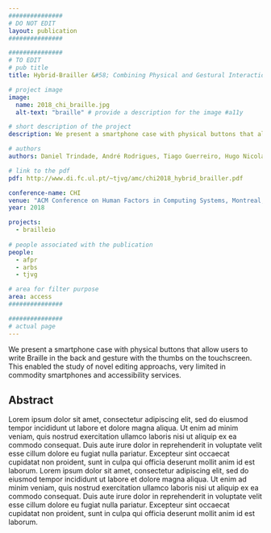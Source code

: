 ```yaml
---
###############
# DO NOT EDIT
layout: publication
###############

###############
# TO EDIT
# pub title
title: Hybrid-Brailler &#58; Combining Physical and Gestural Interaction for Mobile Braille Input and Editing

# project image
image:
  name: 2018_chi_braille.jpg
  alt-text: "braille" # provide a description for the image #a11y

# short description of the project
description: We present a smartphone case with physical buttons that allow users to write Braille in the back and gesture with the thumbs on the touchscreen. This enabled the study of novel editing approachs, very limited in commodity smartphones and accessibility services.

# authors
authors: Daniel Trindade, André Rodrigues, Tiago Guerreiro, Hugo Nicolau

# link to the pdf
pdf: http://www.di.fc.ul.pt/~tjvg/amc/chi2018_hybrid_brailler.pdf

conference-name: CHI
venue: "ACM Conference on Human Factors in Computing Systems, Montreal, Canada, May, 2018"
year: 2018

projects:
  - brailleio
  
# people associated with the publication
people:
  - afpr
  - arbs
  - tjvg

# area for filter purpose
area: access
###############

###############
# actual page
---
```

We present a smartphone case with physical buttons that allow users to write Braille in the back and gesture with the thumbs on the touchscreen. This enabled the study of novel editing approachs, very limited in commodity smartphones and accessibility services.

## Abstract
Lorem ipsum dolor sit amet, consectetur adipiscing elit, sed do eiusmod tempor incididunt ut labore et dolore magna aliqua. Ut enim ad minim veniam, quis nostrud exercitation ullamco laboris nisi ut aliquip ex ea commodo consequat. Duis aute irure dolor in reprehenderit in voluptate velit esse cillum dolore eu fugiat nulla pariatur. Excepteur sint occaecat cupidatat non proident, sunt in culpa qui officia deserunt mollit anim id est laborum.
Lorem ipsum dolor sit amet, consectetur adipiscing elit, sed do eiusmod tempor incididunt ut labore et dolore magna aliqua. Ut enim ad minim veniam, quis nostrud exercitation ullamco laboris nisi ut aliquip ex ea commodo consequat. Duis aute irure dolor in reprehenderit in voluptate velit esse cillum dolore eu fugiat nulla pariatur. Excepteur sint occaecat cupidatat non proident, sunt in culpa qui officia deserunt mollit anim id est laborum.
